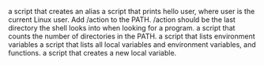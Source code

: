 a script that creates an alias
a script that prints hello user, where user is the current Linux user.
Add /action to the PATH. /action should be the last directory the shell looks into when looking for a program.
a script that counts the number of directories in the PATH.
a script that lists environment variables
a script that lists all local variables and environment variables, and functions.
a script that creates a new local variable.
